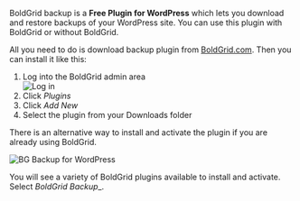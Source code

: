 BoldGrid backup is a **Free Plugin for WordPress** which lets you
download and restore backups of your WordPress site. You can use this
plugin with BoldGrid or without BoldGrid.

All you need to do is download backup plugin from
[BoldGrid.com](https://www.boldgrid.com/wordpress-backup-plugin/). Then
you can install it like this:

1. Log into the BoldGrid admin area  
![Log in](http://cdn.inmotionhosting.com/support/images/stories/WP/WPlogin1.jpg) 
2. Click _Plugins_
3. Click _Add New_
4. Select the plugin from your Downloads folder

There is an alternative way to install and activate the plugin if you
are already using BoldGrid.

![BG Backup for WordPress](http://cdn.inmotionhosting.com/support/images/stories/WP/export-wp.jpg) 


You will see a variety of BoldGrid plugins available to install and
activate. Select _BoldGrid Backup__.
